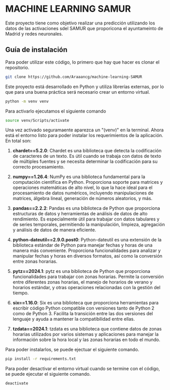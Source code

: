 # MACHINE LEARNING SAMUR
Este proyecto tiene como objetivo realizar una predicción utilizando los datos de las activaciones sdel SAMUR que proporicona el ayuntameinto de Madrid y redes neuronales.

## Guía de instalación
Para poder utilizar este código, lo primero que hay que hacer es clonar el repositorio.
```bash
git clone https://github.com/Araaancg/machine-learning-SAMUR
```

Este proyecto está desarrollado en Python y utiliza librerías externas, por lo que para una buena práctica será necesario crear un entorno virtual.

```bash
python -m venv venv
```

Para activarlo ejecutamos el siguiente comando
```bash
source venv/Scripts/activate
```

Una vez activado seguramaente aparezca un "(venv)" en la terminal. Ahora está el entorno listo para poder instalar los requerimientos de la aplicación. En total son:

1. **chardet==5.2.0**: Chardet es una biblioteca que detecta la codificación de caracteres de un texto. Es útil cuando se trabaja con datos de texto de múltiples fuentes y se necesita determinar la codificación para su correcto procesamiento.

2. **numpy==1.26.4**: NumPy es una biblioteca fundamental para la computación científica en Python. Proporciona soporte para matrices y operaciones matemáticas de alto nivel, lo que la hace ideal para el procesamiento de datos numéricos, incluyendo manipulaciones de matrices, álgebra lineal, generación de números aleatorios, y más.

3. **pandas==2.2.2**: Pandas es una biblioteca de Python que proporciona estructuras de datos y herramientas de análisis de datos de alto rendimiento. Es especialmente útil para trabajar con datos tabulares y de series temporales, permitiendo la manipulación, limpieza, agregación y análisis de datos de manera eficiente.

4. **python-dateutil==2.9.0.post0**: Python-dateutil es una extensión de la biblioteca estándar de Python para manejar fechas y horas de una manera más conveniente. Proporciona funcionalidades para analizar y manipular fechas y horas en diversos formatos, así como la conversión entre zonas horarias.

5. **pytz==2024.1**: pytz es una biblioteca de Python que proporciona funcionalidades para trabajar con zonas horarias. Permite la conversión entre diferentes zonas horarias, el manejo de horarios de verano y horarios estándar, y otras operaciones relacionadas con la gestión del tiempo.

6. **six==1.16.0**: Six es una biblioteca que proporciona herramientas para escribir código Python compatible con versiones tanto de Python 2 como de Python 3. Facilita la transición entre las dos versiones del lenguaje y ayuda a mantener la compatibilidad entre ellas.

7. **tzdata==2024.1**: tzdata es una biblioteca que contiene datos de zonas horarias utilizados por varios sistemas y aplicaciones para manejar la información sobre la hora local y las zonas horarias en todo el mundo.

Para poder instalarlos, se puede ejectuar el siguiente comando.
```bash
pip install -r requirements.txt
```

Para poder desactivar el entorno virtual cuando se termine con el código, se puede ejecutar el siguiente comando.
```bash
deactivate
```